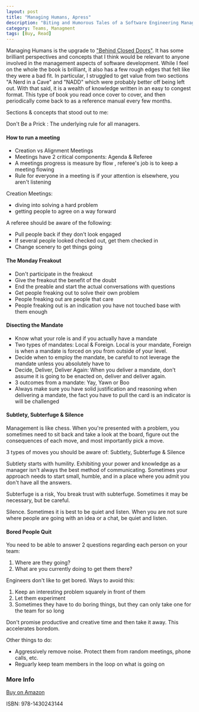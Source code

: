 ```yaml
---
layout: post
title: "Managing Humans, Apress"
description: "Biting and Humorous Tales of a Software Engineering Manager"
category: Teams, Managment
tags: [Buy, Read]
---
```

Managing Humans is the upgrade to ["Behind Closed Doors"](http://bookreviews.markpearl.co.za/Behind-Closed-Doors). It has some brilliant perspectives and concepts that I think would be relevant to anyone involved in the management aspects of software development. While I feel on the whole the book is brilliant, it also has a few rough edges that felt like they were a bad fit. In particular, I struggled to get value from two sections "A Nerd in a Cave" and "NADD" which were probably better off being left out. With that said, it is a wealth of knowledge written in an easy to congest format. This type of book you read once cover to cover, and then periodically come back to as a reference manual every few months.

Sections & concepts that stood out to me:

Don't Be a Prick : The underlying rule for all managers.  

#### How to run a meeting ####

- Creation vs Alignment Meetings  
- Meetings have 2 critical components: Agenda & Referee  
- A meetings progress is measure by flow , referee's job is to keep a meeting flowing  
- Rule for everyone in a meeting is if your attention is elsewhere, you aren't listening  

Creation Meetings:  
- diving into solving a hard problem  
- getting people to agree on a way forward  

A referee should be aware of the following:  
- Pull people back if they don't look engaged  
- If several people looked checked out, get them checked in
- Change scenery to get things going 

#### The Monday Freakout ####

- Don't participate in the freakout  
- Give the freakout the benefit of the doubt  
- End the preable and start the actual conversations with questions  
- Get people freaking out to solve their own problem  
- People freaking out are people that care
- People freaking out is an indication you have not touched base with them enough  

#### Disecting the Mandate ####

- Know what your role is and if you actually have a mandate  
- Two types of mandates: Local & Foreign. Local is your mandate, Foreign is when a mandate is forced on you from outside of your level.
- Decide when to employ the mandate, be careful to not leverage the mandate unless you absolutely have to  
- Decide, Deliver, Deliver Again: When you deliver a mandate, don't assume it is going to be enacted on, deliver and deliver again. 
- 3 outcomes from a mandate: Yay, Yawn or Boo  
- Always make sure you have solid justification and reasoning when delivering a mandate, the fact you have to pull the card is an indicator is will be challenged  

#### Subtlety, Subterfuge & Silence ####

Management is like chess. When you're presented with a problem, you sometimes need to sit back and take a look at the board, figure out the consequences of each move, and most importantly pick a move.

3 types of moves you should be aware of: Subtlety, Subterfuge & Silence  

Subtlety starts with humility. Exhibiting your power and knowledge as a manager isn't always the best method of communicating. Sometimes your approach needs to start small, humble, and in a place where you admit you don't have all the answers. 

Subterfuge is a risk, You break trust with subterfuge. Sometimes it may be necessary, but be careful.  

Silence. Sometimes it is best to be quiet and listen. When you are not sure where people are going with an idea or a chat, be quiet and listen.

#### Bored People Quit ####

You need to be able to answer 2 questions regarding each person on your team:  
1) Where are they going?  
2) What are you currently doing to get them there?  

Engineers don't like to get bored. Ways to avoid this:
1) Keep an interesting problem squarely in front of them  
2) Let them experiment  
3) Sometimes they have to do boring things, but they can only take one for the team for so long  

Don't promise productive and creative time and then take it away. This accelerates boredom.  

Other things to do:
- Aggressively remove noise. Protect them from random meetings, phone calls, etc.  
- Reguarly keep team members in the loop on what is going on  

### More Info ###

[Buy on Amazon](https://www.amazon.com/Managing-Humans-Humorous-Software-Engineering/dp/1430243147)  

ISBN: 978-1430243144  
